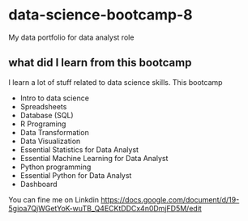 # data-science-bootcamp-8
My data portfolio for data analyst role

## what did I learn from this bootcamp

I learn a lot of stuff related to data science skills. This bootcamp

- Intro to data science
- Spreadsheets
- Database (SQL)
- R Programing
- Data Transformation
- Data Visualization
- Essential Statistics for Data Analyst
- Essential Machine Learning for Data Analyst
- Python programming
- Essential Python for Data Analyst
- Dashboard

You can fine me on Linkdin https://docs.google.com/document/d/19-5gioa7QjWGetYoK-wuTB_Q4ECKtDDCx4n0DmjFD5M/edit
